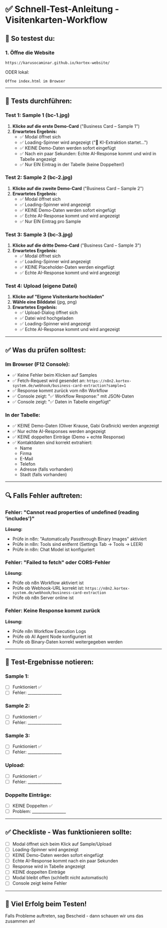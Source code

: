 # ✅ Schnell-Test-Anleitung - Visitenkarten-Workflow

## 🚀 So testest du:

### 1. Öffne die Website
```
https://karusocaminar.github.io/kortex-website/
```

ODER lokal:
```
Öffne index.html im Browser
```

---

## 🧪 Tests durchführen:

### Test 1: Sample 1 (bc-1.jpg)
1. **Klicke auf die erste Demo-Card** ("Business Card – Sample 1")
2. **Erwartetes Ergebnis:**
   - ✅ Modal öffnet sich
   - ✅ Loading-Spinner wird angezeigt ("🔄 KI-Extraktion startet...")
   - ✅ KEINE Demo-Daten werden sofort eingefügt
   - ✅ Nach ein paar Sekunden: Echte AI-Response kommt und wird in Tabelle angezeigt
   - ✅ Nur EIN Eintrag in der Tabelle (keine Doppelten!)

### Test 2: Sample 2 (bc-2.jpg)
1. **Klicke auf die zweite Demo-Card** ("Business Card – Sample 2")
2. **Erwartetes Ergebnis:**
   - ✅ Modal öffnet sich
   - ✅ Loading-Spinner wird angezeigt
   - ✅ KEINE Demo-Daten werden sofort eingefügt
   - ✅ Echte AI-Response kommt und wird angezeigt
   - ✅ Nur EIN Eintrag pro Sample

### Test 3: Sample 3 (bc-3.jpg)
1. **Klicke auf die dritte Demo-Card** ("Business Card – Sample 3")
2. **Erwartetes Ergebnis:**
   - ✅ Modal öffnet sich
   - ✅ Loading-Spinner wird angezeigt
   - ✅ KEINE Placeholder-Daten werden eingefügt
   - ✅ Echte AI-Response kommt und wird angezeigt

### Test 4: Upload (eigene Datei)
1. **Klicke auf "Eigene Visitenkarte hochladen"**
2. **Wähle eine Bilddatei** (jpg, png)
3. **Erwartetes Ergebnis:**
   - ✅ Upload-Dialog öffnet sich
   - ✅ Datei wird hochgeladen
   - ✅ Loading-Spinner wird angezeigt
   - ✅ Echte AI-Response kommt und wird angezeigt

---

## ✅ Was du prüfen solltest:

### Im Browser (F12 Console):
- ✅ Keine Fehler beim Klicken auf Samples
- ✅ Fetch-Request wird gesendet an: `https://n8n2.kortex-system.de/webhook/business-card-extraction?sample=1`
- ✅ Response kommt zurück vom n8n Workflow
- ✅ Console zeigt: "✅ Workflow Response:" mit JSON-Daten
- ✅ Console zeigt: "✅ Daten in Tabelle eingefügt"

### In der Tabelle:
- ✅ KEINE Demo-Daten (Oliver Krause, Gabi Graßnick) werden angezeigt
- ✅ Nur echte AI-Responses werden angezeigt
- ✅ KEINE doppelten Einträge (Demo + echte Response)
- ✅ Kontaktdaten sind korrekt extrahiert:
  - Name
  - Firma
  - E-Mail
  - Telefon
  - Adresse (falls vorhanden)
  - Stadt (falls vorhanden)

---

## 🔍 Falls Fehler auftreten:

### Fehler: "Cannot read properties of undefined (reading 'includes')"
**Lösung:**
- Prüfe in n8n: "Automatically Passthrough Binary Images" aktiviert
- Prüfe in n8n: Tools sind entfernt (Settings Tab → Tools → LEER)
- Prüfe in n8n: Chat Model ist konfiguriert

### Fehler: "Failed to fetch" oder CORS-Fehler
**Lösung:**
- Prüfe ob n8n Workflow aktiviert ist
- Prüfe ob Webhook-URL korrekt ist: `https://n8n2.kortex-system.de/webhook/business-card-extraction`
- Prüfe ob n8n Server online ist

### Fehler: Keine Response kommt zurück
**Lösung:**
- Prüfe n8n Workflow Execution Logs
- Prüfe ob AI Agent Node konfiguriert ist
- Prüfe ob Binary-Daten korrekt weitergegeben werden

---

## 📝 Test-Ergebnisse notieren:

### Sample 1:
- [ ] Funktioniert ✅
- [ ] Fehler: _________________

### Sample 2:
- [ ] Funktioniert ✅
- [ ] Fehler: _________________

### Sample 3:
- [ ] Funktioniert ✅
- [ ] Fehler: _________________

### Upload:
- [ ] Funktioniert ✅
- [ ] Fehler: _________________

### Doppelte Einträge:
- [ ] KEINE Doppelten ✅
- [ ] Problem: _________________

---

## ✅ Checkliste - Was funktionieren sollte:

- [ ] Modal öffnet sich beim Klick auf Sample/Upload
- [ ] Loading-Spinner wird angezeigt
- [ ] KEINE Demo-Daten werden sofort eingefügt
- [ ] Echte AI-Response kommt nach ein paar Sekunden
- [ ] Response wird in Tabelle angezeigt
- [ ] KEINE doppelten Einträge
- [ ] Modal bleibt offen (schließt nicht automatisch)
- [ ] Console zeigt keine Fehler

---

## 🎉 Viel Erfolg beim Testen!

Falls Probleme auftreten, sag Bescheid - dann schauen wir uns das zusammen an!

